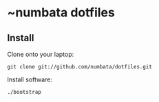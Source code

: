 # ~numbata dotfiles

## Install

Clone onto your laptop:

    git clone git://github.com/numbata/dotfiles.git

Install software:

    ./bootstrap
